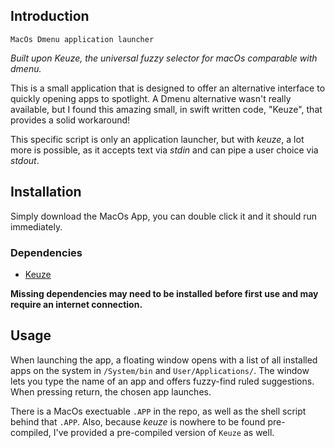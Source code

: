 ## Introduction
`MacOs Dmenu application launcher`

*Built upon Keuze, the universal fuzzy selector for macOs comparable with dmenu.*

This is a small application that is designed to offer an alternative interface
to quickly opening apps to spotlight. A Dmenu alternative wasn't really
available, but I found this amazing small, in swift written code, "Keuze", that
provides a solid workaround!

This specific script is only an application launcher, but with *keuze*, a lot
more is possible, as it accepts text via *stdin* and can pipe a user choice via
*stdout*.

## Installation
Simply download the MacOs App, you can double click it and it should run
immediately. 

### Dependencies
- [Keuze](https://github.com/JodusNodus/keuze)

**Missing dependencies may need to be installed before first use and may require
an internet connection.**


## Usage
When launching the app, a floating window opens with a list of all installed
apps on the system in `/System/bin` and `User/Applications/`. The window lets
you type the name of an app and offers fuzzy-find ruled suggestions. When
pressing return, the chosen app launches.

There is a MacOs exectuable `.APP` in the repo, as well as the shell script
behind that `.APP`. Also, because *keuze* is nowhere to be found pre-compiled,
I've provided a pre-compiled version of `Keuze` as well. 
